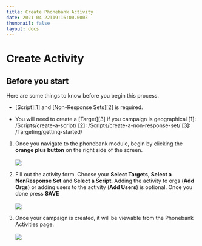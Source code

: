 ```yaml
---
title: Create Phonebank Activity
date: 2021-04-22T19:16:00.000Z
thumbnail: false
layout: docs
---
```

# Create Activity

## Before you start

Here are some things to know before you begin this process.

* [Script][1] and [Non-Response Sets][2] is required.

* You will need to create a [Target][3] if you campaign is geographical
[1]: /Scripts/create-a-script/
[2]: /Scripts/create-a-non-response-set/
[3]: /Targeting/getting-started/

1. Once you navigate to the phonebank module, begin by clicking the **orange plus button** on the right side of the screen.
<br><br>
![](../../images/create-phonebank-step1.jpg)

2. Fill out the activity form. Choose your **Select Targets**, **Select a NonResponse Set** and **Select a Script**. Adding the activity to orgs (**Add Orgs**) or adding users to the activity (**Add Users**) is optional. Once you done press **SAVE** 
<br><br>
![](../../images/create-phonebank-step2.jpg)

3. Once your campaign is created, it will be viewable from the Phonebank Activities page.
<br><br>
![](../../images/create-phonebank-step3.jpg)